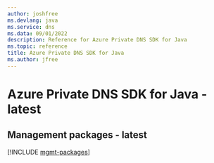 ```yaml
---
author: joshfree
ms.devlang: java
ms.service: dns
ms.data: 09/01/2022
description: Reference for Azure Private DNS SDK for Java
ms.topic: reference
title: Azure Private DNS SDK for Java
ms.author: jfree
---
```

# Azure Private DNS SDK for Java - latest

## Management packages - latest
[!INCLUDE [mgmt-packages](private-dns-mgmt-index.md)]